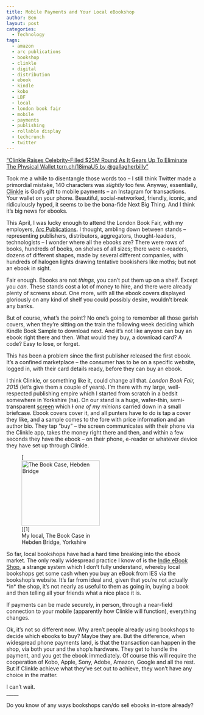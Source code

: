 ```yaml
---
title: Mobile Payments and Your Local eBookshop
author: Ben
layout: post
categories:
  - Technology
tags:
  - amazon
  - arc publications
  - bookshop
  - clinkle
  - digital
  - distribution
  - ebook
  - kindle
  - kobo
  - LBF
  - local
  - london book fair
  - mobile
  - payments
  - publishing
  - rollable display
  - techcrunch
  - twitter
---
```

<a href="https://twitter.com/TechCrunch/status/350252212372520960" title="View on Twitter" target="_blank">&#8220;Clinkle Raises Celebrity-Filled $25M Round As It Gears Up To Eliminate The Physical Wallet tcrn.ch/18imaU5 by @gallagherbilly&#8221;</a>

Took me a while to disentangle those words too &#8211; I still think Twitter made a primordial mistake, 140 characters was *slightly* too few. Anyway, essentially, <a href="http://techcrunch.com/2013/06/27/clinkle-raises-celebrity-filled-25m-round-as-it-gears-up-to-eliminate-the-physical-wallet/" title="Clinkle" target="_blank">Clinkle</a> is God&#8217;s gift to mobile payments &#8211; an Instagram for transactions. Your wallet on your phone. Beautiful, social-networked, friendly, iconic, and ridiculously hyped, it seems to be the bona-fide Next Big Thing. And I think it&#8217;s big news for ebooks.

This April, I was lucky enough to attend the London Book Fair, with my employers, <a href="http://www.arcpublications.co.uk/" title="Arc Publications" target="_blank">Arc Publications</a>. I thought, ambling down between stands &#8211; representing publishers, distributors, aggregators, thought-leaders, technologists &#8211; I wonder where all the ebooks are? There were rows of books, hundreds of books, on shelves of all sizes; there were e-readers, dozens of different shapes, made by several different companies, with hundreds of halogen lights drawing tentative bookishers like moths; but not an ebook in sight.

Fair enough. Ebooks are not *things*, you can&#8217;t put them up on a shelf. Except you *can*. These stands cost a lot of money to hire, and there were already plenty of screens about. One more, with all the ebook covers displayed gloriously on any kind of shelf you could possibly desire, wouldn&#8217;t break any banks.

But of course, what&#8217;s the point? No one&#8217;s going to remember all those garish covers, when they&#8217;re sitting on the train the following week deciding which Kindle Book Sample to download next. And it&#8217;s not like anyone can buy an ebook right there and then. What would they buy, a download card? A code? Easy to lose, or forget.

This has been a problem since the first publisher released the first ebook. It&#8217;s a confined marketplace &#8211; the consumer has to be on a specific website, logged in, with their card details ready, before they can buy an ebook.

I think Clinkle, or something like it, could change all that. *London Book Fair, 2015* (let&#8217;s give them a couple of years). I&#8217;m there with my large, well-respected publishing empire which I started from scratch in a bedsit somewhere in Yorkshire (ha). On our stand is a huge, wafer-thin, semi-transparent <a href="http://en.wikipedia.org/wiki/Rollable_display" title="Rollable Display" target="_blank">screen</a> which <del datetime="2013-06-27T21:23:49+00:00">I</del> *one of my minions* carried down in a small briefcase. Ebook covers cover it, and all punters have to do is tap a cover they like, and a sample comes to the fore with price information and an author bio. They tap &#8220;buy&#8221; &#8211; the screen communicates with their phone via the Clinkle app, takes the money right there and then, and within a few seconds they have the ebook &#8211; on their phone, e-reader or whatever device they have set up through Clinkle.

<figure style="width: 205px;" class="wp-caption alignleft">[<img src="http://bookcase.co.uk/image/obj125geo78pg1p24.png" width="205" height="171" alt="The Book Case, Hebden Bridge" class />][1]<figcaption class="wp-caption-text">My local, The Book Case in Hebden Bridge, Yorkshire</figcaption></figure>So far, local bookshops have had a hard time breaking into the ebook market. The only really widespread practice I know of is the <a href="http://www.indieebook.co.uk/StoreFront/Pages/Help/AboutUs" title="Indie eBook Shop" target="_blank">Indie eBook Shop</a>, a strange system which I don&#8217;t fully understand, whereby local bookshops get some cash when you buy an eBook from IES via the bookshop&#8217;s website. It&#8217;s far from ideal and, given that you&#8217;re not actually *in* the shop, it&#8217;s not nearly as useful to them as going in, buying a book and then telling all your friends what a nice place it is.

If payments can be made securely, in person, through a near-field connection to your mobile (apparently how Clinkle will function), everything changes.

Ok, it&#8217;s not so different now. Why aren&#8217;t people already using bookshops to decide which ebooks to buy? Maybe they are. But the difference, when widespread phone payments land, is that the transaction can happen in the shop, via both your and the shop&#8217;s hardware. They get to handle the payment, and you get the ebook immediately. Of course this will require the cooperation of Kobo, Apple, Sony, Adobe, Amazon, Google and all the rest. But if Clinkle achieve what they&#8217;ve set out to achieve, they won&#8217;t have any choice in the matter.

I can&#8217;t wait.  
\_____

Do you know of any ways bookshops can/do sell ebooks in-store already?
